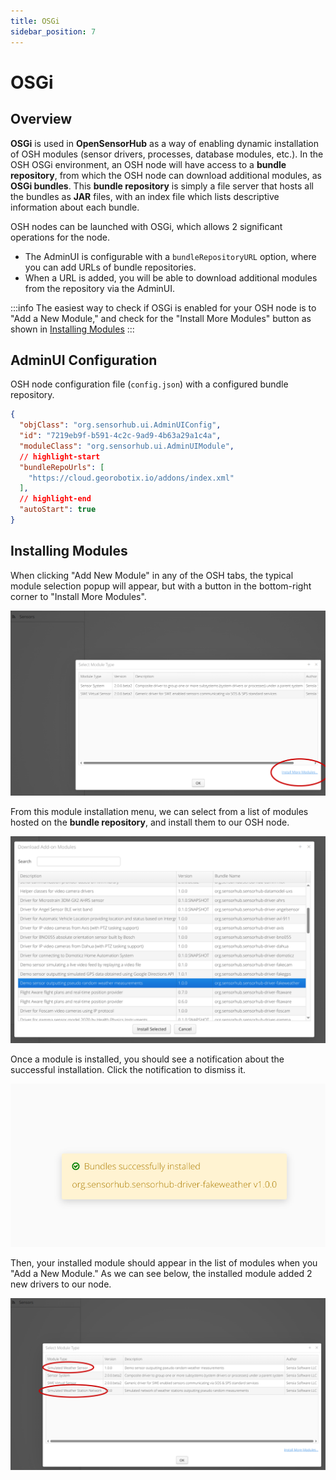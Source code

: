 ```yaml
---
title: OSGi
sidebar_position: 7
---
```


# OSGi

## Overview

**OSGi** is used in **OpenSensorHub** as a way of enabling dynamic installation of OSH modules (sensor drivers, processes, database modules, etc.). 
In the OSH OSGi environment, an OSH node will have access to a **bundle repository**, from which the OSH node can download additional modules, as **OSGi bundles**.
This **bundle repository** is simply a file server that hosts all the bundles as **JAR** files, with an index file which lists descriptive information about each bundle.

OSH nodes can be launched with OSGi, which allows 2 significant operations for the node.

- The AdminUI is configurable with a `bundleRepositoryURL` option, where you can add URLs of bundle repositories.
- When a URL is added, you will be able to download additional modules from the repository via the AdminUI.

:::info
The easiest way to check if OSGi is enabled for your OSH node is to "Add a New Module," and check for the "Install More Modules" button as shown in [Installing Modules](#installing-modules)
:::

## AdminUI Configuration

OSH node configuration file (`config.json`) with a configured bundle repository.
```json title="config.json"
{
  "objClass": "org.sensorhub.ui.AdminUIConfig",
  "id": "7219eb9f-b591-4c2c-9ad9-4b63a29a1c4a",
  "moduleClass": "org.sensorhub.ui.AdminUIModule", 
  // highlight-start
  "bundleRepoUrls": [
    "https://cloud.georobotix.io/addons/index.xml"
  ],
  // highlight-end
  "autoStart": true
}
```

## Installing Modules

When clicking "Add New Module" in any of the OSH tabs, the typical module selection popup will appear, but with a button in the bottom-right corner to "Install More Modules".

![modulepopup.png](../../assets/osh/adminui/osgi/modulepopup.png)

From this module installation menu, we can select from a list of modules hosted on the **bundle repository**, and install them to our OSH node.

![availablebundles.png](../../assets/osh/adminui/osgi/availablebundles.png)

Once a module is installed, you should see a notification about the successful installation. Click the notification to dismiss it.

![successfulinstallation.png](../../assets/osh/adminui/osgi/successfulinstallation.png)

Then, your installed module should appear in the list of modules when you "Add a New Module."
As we can see below, the installed module added 2 new drivers to our node.

![installedmodules.png](../../assets/osh/adminui/osgi/installedmodules.png)